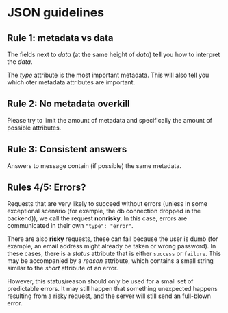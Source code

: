 # JSON guidelines

## Rule 1: metadata vs data

The fields next to *data* (at the same height of *data*) tell you how to interpret the *data*.

The *type* attribute is the most important metadata. This will also tell you which oter metadata attributes are important.

## Rule 2: No metadata overkill

Please try to limit the amount of metadata and specifically the amount of possible attributes.

## Rule 3: Consistent answers

Answers to message contain (if possible) the same metadata.

## Rules 4/5: Errors?

Requests that are very likely to succeed without errors (unless in some exceptional scenario (for example, the db connection dropped in the backend)), we call the request **nonrisky**. In this case, errors are communicated in their own `"type": "error"`.

There are also **risky** requests, these can fail because the user is dumb (for example, an email address might already be taken or wrong password). In these cases, there is a *status* attribute that is either `success` or `failure`. This may be accompanied by  a *reason* attribute, which contains a small string similar to the *short* attribute of an error.

However, this status/reason should only be used for a small set of predictable errors. It may still happen that something unexpected happens resulting from a risky request, and the server will still send an full-blown error.
